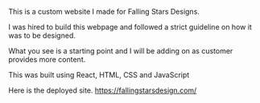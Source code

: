 This is a custom website I made for Falling Stars Designs.

I was hired to build this webpage and followed a strict guideline on how it was to be designed.

What you see is a starting point and I will be adding on as customer provides more content.

This was built using React, HTML, CSS and JavaScript

Here is the deployed site. https://fallingstarsdesign.com/

